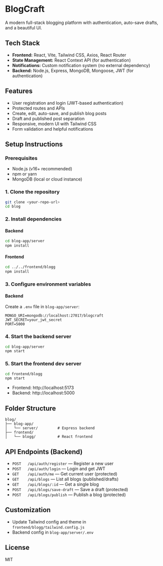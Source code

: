 # BlogCraft

A modern full-stack blogging platform with authentication, auto-save drafts, and a beautiful UI.

## Tech Stack

- **Frontend:** React, Vite, Tailwind CSS, Axios, React Router
- **State Management:** React Context API (for authentication)
- **Notifications:** Custom notification system (no external dependency)
- **Backend:** Node.js, Express, MongoDB, Mongoose, JWT (for authentication)

## Features

- User registration and login (JWT-based authentication)
- Protected routes and APIs
- Create, edit, auto-save, and publish blog posts
- Draft and published post separation
- Responsive, modern UI with Tailwind CSS
- Form validation and helpful notifications

## Setup Instructions

### Prerequisites
- Node.js (v16+ recommended)
- npm or yarn
- MongoDB (local or cloud instance)

### 1. Clone the repository
```bash
git clone <your-repo-url>
cd blog
```

### 2. Install dependencies
#### Backend
```bash
cd blog-app/server
npm install
```
#### Frontend
```bash
cd ../../frontend/blogg
npm install
```

### 3. Configure environment variables
#### Backend
Create a `.env` file in `blog-app/server`:
```
MONGO_URI=mongodb://localhost:27017/blogcraft
JWT_SECRET=your_jwt_secret
PORT=5000
```

### 4. Start the backend server
```bash
cd blog-app/server
npm start
```

### 5. Start the frontend dev server
```bash
cd frontend/blogg
npm start
```

- Frontend: http://localhost:5173
- Backend: http://localhost:5000

## Folder Structure
```
blog/
├── blog-app/
│   └── server/         # Express backend
├── frontend/
│   └── blogg/          # React frontend
```

## API Endpoints (Backend)
- `POST   /api/auth/register` — Register a new user
- `POST   /api/auth/login` — Login and get JWT
- `GET    /api/auth/me` — Get current user (protected)
- `GET    /api/blogs` — List all blogs (published/drafts)
- `GET    /api/blogs/:id` — Get a single blog
- `POST   /api/blogs/save-draft` — Save a draft (protected)
- `POST   /api/blogs/publish` — Publish a blog (protected)

## Customization
- Update Tailwind config and theme in `frontend/blogg/tailwind.config.js`
- Backend config in `blog-app/server/.env`

## License
MIT
